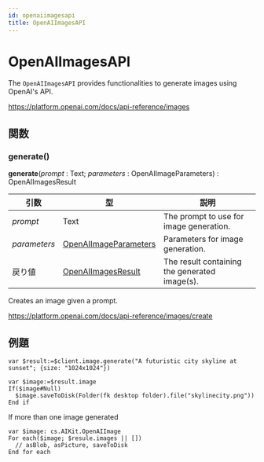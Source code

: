 ```yaml
---
id: openaiimagesapi
title: OpenAIImagesAPI
---
```


# OpenAIImagesAPI

The `OpenAIImagesAPI` provides functionalities to generate images using OpenAI's API.

https://platform.openai.com/docs/api-reference/images

## 関数

### generate()

**generate**(*prompt* : Text; *parameters* : OpenAIImageParameters) : OpenAIImagesResult

| 引数           | 型                                                 | 説明                                                                               |
| ------------ | ------------------------------------------------- | -------------------------------------------------------------------------------- |
| *prompt*     | Text                                              | The prompt to use for image generation.                          |
| *parameters* | [OpenAIImageParameters](OpenAIImageParameters.md) | Parameters for image generation.                                 |
| 戻り値          | [OpenAIImagesResult](OpenAIImagesResult.md)       | The result containing the generated image(s). |

Creates an image given a prompt.

https://platform.openai.com/docs/api-reference/images/create

## 例題

```4d
var $result:=$client.image.generate("A futuristic city skyline at sunset"; {size: "1024x1024"})

var $image:=$result.image
If($image#Null)
  $image.saveToDisk(Folder(fk desktop folder).file("skylinecity.png"))
End if
```

If more than one image generated

```4d
var $image: cs.AIKit.OpenAIImage
For each($image; $resule.images || [])
  // asBlob, asPicture, saveToDisk
End for each
```